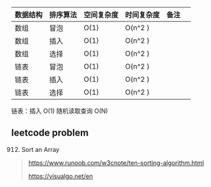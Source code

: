 | 数据结构 | 排序算法 | 空间复杂度 | 时间复杂度 | 备注 |      |
| -------- | -------- | ---------- | ---------- | ---- | ---- |
| 数组     | 冒泡     | O(1)       | O(n^2 )    |      |      |
| 数组     | 插入     | O(1)       | O(n^2 )    |      |      |
| 数组     | 选择     | O(1)       | O(n^2 )    |      |      |
| 链表     | 冒泡     | O(1)       | O(n^2 )    |      |      |
| 链表     | 插入     | O(1)       | O(n^2 )    |      |      |
| 链表     | 选择     | O(1)       | O(n^2 )    |      |      |



链表：插入 O(1)  随机读取查询 O(N)



## leetcode problem

912. Sort an Array



> https://www.runoob.com/w3cnote/ten-sorting-algorithm.html
>
> https://visualgo.net/en
